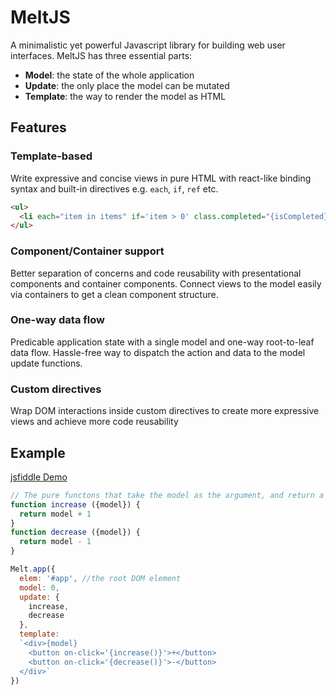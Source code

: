 # MeltJS
A minimalistic yet powerful Javascript library for building web user interfaces. MeltJS has three essential parts:
* **Model**: the state of the whole application
* **Update**: the only place the model can be mutated
* **Template**: the way to render the model as HTML

## Features
### Template-based
Write expressive and concise views in pure HTML with react-like binding syntax and built-in directives e.g. `each`, `if`, `ref` etc.
```html
<ul>
  <li each="item in items" if='item > 0' class.completed="{isCompleted}"></li>
</ul>
```
### Component/Container support
Better separation of concerns and code reusability with presentational components and container components. Connect views to the model easily via containers to get a clean component structure.
### One-way data flow
Predicable application state with a single model and one-way root-to-leaf data flow. Hassle-free way to dispatch the action and data to the model update functions.
### Custom directives
Wrap DOM interactions inside custom directives to create more expressive views and achieve more code reusability 

## Example
[jsfiddle Demo](https://jsfiddle.net/alex_ou/fomL88qw/)

```javascript
// The pure functons that take the model as the argument, and return a new model
function increase ({model}) {
  return model + 1
}
function decrease ({model}) {
  return model - 1
}

Melt.app({
  elem: '#app', //the root DOM element
  model: 0,
  update: {
  	increase,
    decrease
  },
  template: 
  `<div>{model}
  	<button on-click='{increase()}'>+</button>
    <button on-click='{decrease()}'>-</button>
  </div>`
})
```
